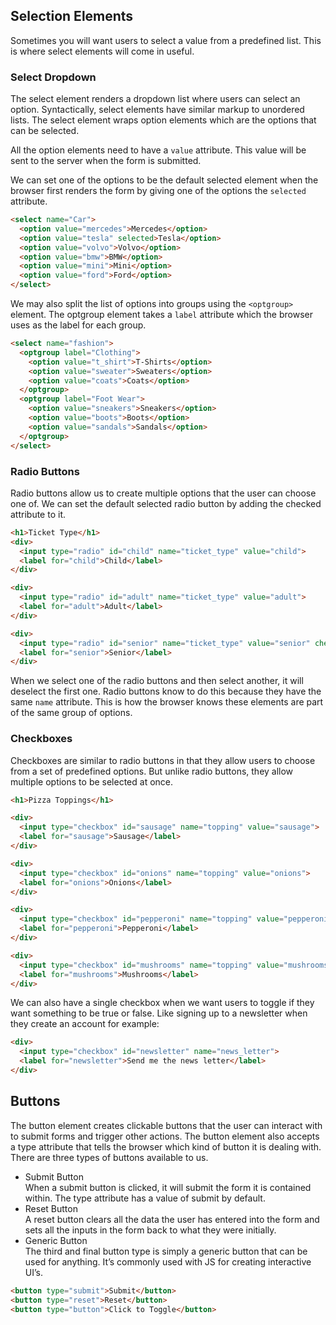 <link rel="stylesheet" href="./style.css">

## Selection Elements
Sometimes you will want users to select a value from a predefined list. This is where select elements will come in useful.

### Select Dropdown
The select element renders a dropdown list where users can select an option. Syntactically, select elements have similar markup to unordered lists. The select element wraps option elements which are the options that can be selected.

All the option elements need to have a `value` attribute. This value will be sent to the server when the form is submitted.

We can set one of the options to be the default selected element when the browser first renders the form by giving one of the options the `selected` attribute.

```html
<select name="Car">
  <option value="mercedes">Mercedes</option>
  <option value="tesla" selected>Tesla</option>
  <option value="volvo">Volvo</option>
  <option value="bmw">BMW</option>
  <option value="mini">Mini</option>
  <option value="ford">Ford</option>
</select>
```

We may also split the list of options into groups using the `<optgroup>` element. The optgroup element takes a `label` attribute which the browser uses as the label for each group.

```html
<select name="fashion">
  <optgroup label="Clothing">
    <option value="t_shirt">T-Shirts</option>
    <option value="sweater">Sweaters</option>
    <option value="coats">Coats</option>
  </optgroup>
  <optgroup label="Foot Wear">
    <option value="sneakers">Sneakers</option>
    <option value="boots">Boots</option>
    <option value="sandals">Sandals</option>
  </optgroup>
</select>
```

### Radio Buttons

Radio buttons allow us to create multiple options that the user can choose one of. We can set the default selected radio button by adding the checked attribute to it.

```html
<h1>Ticket Type</h1>
<div>
  <input type="radio" id="child" name="ticket_type" value="child">
  <label for="child">Child</label>
</div>

<div>
  <input type="radio" id="adult" name="ticket_type" value="adult">
  <label for="adult">Adult</label>
</div>

<div>
  <input type="radio" id="senior" name="ticket_type" value="senior" checked>
  <label for="senior">Senior</label>
</div>
```

When we select one of the radio buttons and then select another, it will deselect the first one. Radio buttons know to do this because they have the same `name` attribute. This is how the browser knows these elements are part of the same group of options.

### Checkboxes
Checkboxes are similar to radio buttons in that they allow users to choose from a set of predefined options. But unlike radio buttons, they allow multiple options to be selected at once.

```html
<h1>Pizza Toppings</h1>

<div>
  <input type="checkbox" id="sausage" name="topping" value="sausage">
  <label for="sausage">Sausage</label>
</div>

<div>
  <input type="checkbox" id="onions" name="topping" value="onions">
  <label for="onions">Onions</label>
</div>

<div>
  <input type="checkbox" id="pepperoni" name="topping" value="pepperoni">
  <label for="pepperoni">Pepperoni</label>
</div>

<div>
  <input type="checkbox" id="mushrooms" name="topping" value="mushrooms">
  <label for="mushrooms">Mushrooms</label>
</div>
```

We can also have a single checkbox when we want users to toggle if they want something to be true or false. Like signing up to a newsletter when they create an account for example:

```html
<div>
  <input type="checkbox" id="newsletter" name="news_letter">
  <label for="newsletter">Send me the news letter</label>
</div>
```

## Buttons
The button element creates clickable buttons that the user can interact with to submit forms and trigger other actions. The button element also accepts a type attribute that tells the browser which kind of button it is dealing with. There are three types of buttons available to us.

- Submit Button <br> When a submit button is clicked, it will submit the form it is contained within. The type attribute has a value of submit by default.
- Reset Button <br> A reset button clears all the data the user has entered into the form and sets all the inputs in the form back to what they were initially.
- Generic Button <br> The third and final button type is simply a generic button that can be used for anything. It’s commonly used with JS for creating interactive UI’s.

```html
<button type="submit">Submit</button>
<button type="reset">Reset</button>
<button type="button">Click to Toggle</button>
```



